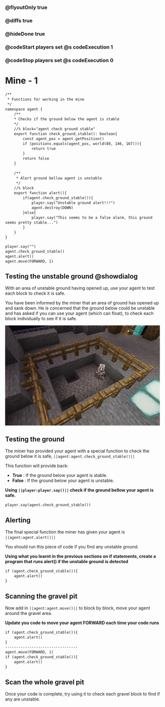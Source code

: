 ### @flyoutOnly true
### @diffs true
### @hideDone true
### @codeStart players set @s codeExecution 1
### @codeStop players set @s codeExecution 0

# Mine - 1 

```customts
/**
 * Functions for working in the mine
 */
namespace agent {
    /**
    * Checks if the ground below the agent is stable
    */
    //% block="agent check ground stable"
    export function check_ground_stable(): boolean{
        const agent_pos = agent.getPosition()
        if (positions.equals(agent_pos, world(88, 146, 167))){
            return true
        }
        return false
    }

    /**
     * Alert ground bellow agent is unstable
     */
    //% block
    export function alert(){
        if(agent.check_ground_stable()){
            player.say("Unstable ground alert!!!")
            agent.destroy(DOWN)
        }else{
            player.say("This seems to be a false alarm, this ground seems pretty stable...")
        }
    }
}
```

```ghost
player.say("")
agent.check_ground_stable()
agent.alert()
agent.move(FORWARD, 1)
```

## Testing the unstable ground @showdialog

With an area of unstable ground having opened up, use your agent to test each block to check it is safe.

You have been informed by the miner that an area of ground has opened up and sank down. He is concerned that the ground below could be unstable and has asked if you can use your agent (which can float), to check each block individually to see if it is safe.

![Unstable ground](https://raw.githubusercontent.com/CausewayDigital/Minecraft-EE-MakeCode/refs/heads/master/tutorials/python-islands/island-2/mine/cover1.jpg)

## Testing the ground

The miner has provided your agent with a special function to check the ground below it is safe, ``||agent:agent.check_ground_stable()||``

This function will provide back:

- **True**  : If the ground below your agent is stable.
- **False** : If the ground below your agent is unstable.

**Using ``||player:player.say()||`` check if the ground bellow your agent is safe.**
```spy
player.say(agent.check_ground_stable())
```

## Alerting

The final special function the miner has given your agent is ``||agent:agent.alert()||``

You should run this piece of code if you find any unstable ground.

**Using what you learnt in the previous sections on if statements, create a program that runs alert() if the unstable ground is detected**

```spy
if (agent.check_ground_stable()){
    agent.alert()
}
```

## Scanning the gravel pit
Now add in ``||agent:agent.move()||`` to block by block, move your agent around the gravel area.

**Update you code to move your agent **FORWARD** each time your code runs**
```diffspy
if (agent.check_ground_stable()){
    agent.alert()
}
---------------------------------
agent.move(FORWARD, 1)
if (agent.check_ground_stable()){
    agent.alert()
}
```

## Scan the whole gravel pit
Once your code is complete, try using it to check each gravel block to find if any are unstable.